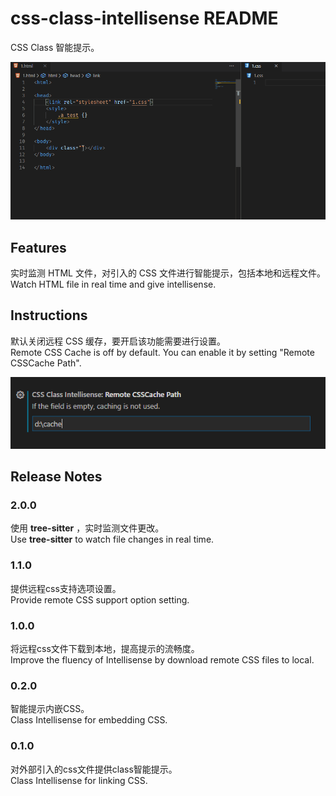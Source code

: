 # css-class-intellisense README

CSS Class 智能提示。

![demo](./resources/readme/demo.gif)

## Features

实时监测 HTML 文件，对引入的 CSS 文件进行智能提示，包括本地和远程文件。  
Watch HTML file in real time and give intellisense.

## Instructions

默认关闭远程 CSS 缓存，要开启该功能需要进行设置。  
Remote CSS Cache is off by default. You can enable it by setting "Remote CSSCache Path".

![setting](./resources/readme/setting.png)

## Release Notes

### 2.0.0

使用 **tree-sitter** ，实时监测文件更改。  
Use **tree-sitter** to watch file changes in real time.

### 1.1.0

提供远程css支持选项设置。  
Provide remote CSS support option setting.

### 1.0.0

将远程css文件下载到本地，提高提示的流畅度。  
Improve the fluency of Intellisense by download remote CSS files to local.

### 0.2.0

智能提示内嵌CSS。  
Class Intellisense for embedding CSS.

### 0.1.0

对外部引入的css文件提供class智能提示。  
Class Intellisense for linking CSS.
